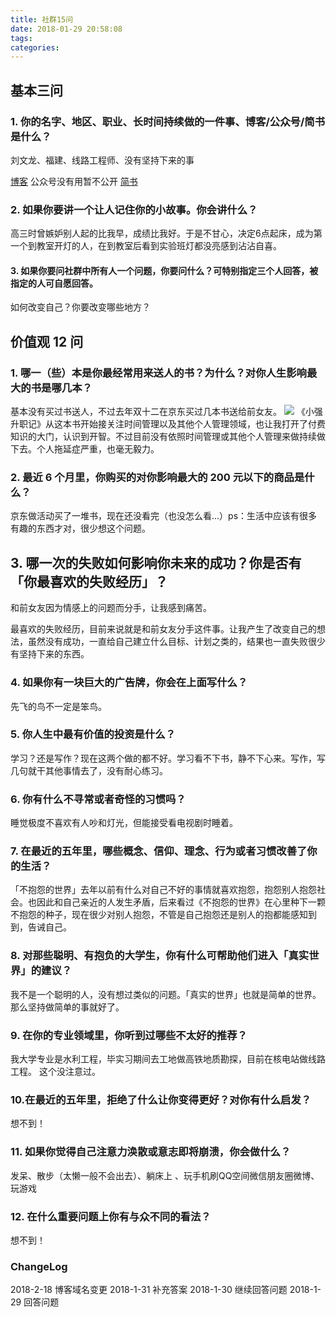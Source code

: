 ```yaml
---
title: 社群15问
date: 2018-01-29 20:58:08
tags:
categories:
---
```

## 基本三问
### 1. 你的名字、地区、职业、长时间持续做的一件事、博客/公众号/简书 是什么？
刘文龙、福建、线路工程师、没有坚持下来的事
<!-- more -->
[博客](http://blgo.syaoran.me/)
公众号没有用暂不公开
[简书](https://www.jianshu.com/u/f147b6fa559d)
### 2. 如果你要讲一个让人记住你的小故事。你会讲什么？
高三时曾嫉妒别人起的比我早，成绩比我好。于是不甘心，决定6点起床，成为第一个到教室开灯的人，在到教室后看到实验班灯都没亮感到沾沾自喜。
#### 3. 如果你要问社群中所有人一个问题，你要问什么？可特别指定三个人回答，被指定的人可自愿回答。
如何改变自己？你要改变哪些地方？
## 价值观 12 问
### 1. 哪一（些）本是你最经常用来送人的书？为什么？对你人生影响最大的书是哪几本？
基本没有买过书送人，不过去年双十二在京东买过几本书送给前女友。
![](https://blgo-1258469251.cos.ap-shanghai.myqcloud.com/20180129091721420.png)
《小强升职记》从这本书开始接关注时间管理以及其他个人管理领域，也让我打开了付费知识的大门，认识到开智。不过目前没有依照时间管理或其他个人管理来做持续做下去。个人拖延症严重，也毫无毅力。
### 2. 最近 6 个月里，你购买的对你影响最大的 200 元以下的商品是什么？
京东做活动买了一堆书，现在还没看完（也没怎么看...）ps：生活中应该有很多有趣的东西才对，很少想这个问题。
## 3. 哪一次的失败如何影响你未来的成功？你是否有「你最喜欢的失败经历」？
和前女友因为情感上的问题而分手，让我感到痛苦。

最喜欢的失败经历，目前来说就是和前女友分手这件事。让我产生了改变自己的想法，虽然没有成功，一直给自己建立什么目标、计划之类的，结果也一直失败很少有坚持下来的东西。

### 4. 如果你有一块巨大的广告牌，你会在上面写什么？
先飞的鸟不一定是笨鸟。
### 5. 你人生中最有价值的投资是什么？
学习？还是写作？现在这两个做的都不好。学习看不下书，静不下心来。写作，写几句就干其他事情去了，没有耐心练习。
### 6.  你有什么不寻常或者奇怪的习惯吗？
睡觉极度不喜欢有人吵和灯光，但能接受看电视剧时睡着。
### 7. 在最近的五年里，哪些概念、信仰、理念、行为或者习惯改善了你的生活？
「不抱怨的世界」去年以前有什么对自己不好的事情就喜欢抱怨，抱怨别人抱怨社会。也因此和自己亲近的人发生矛盾，后来看过《不抱怨的世界》在心里种下一颗不抱怨的种子，现在很少对别人抱怨，不管是自己抱怨还是别人的抱都能感知到到，告诫自己。
### 8. 对那些聪明、有抱负的大学生，你有什么可帮助他们进入「真实世界」的建议？
我不是一个聪明的人，没有想过类似的问题。「真实的世界」也就是简单的世界。那么坚持做简单的事就好了。
### 9. 在你的专业领域里，你听到过哪些不太好的推荐？
我大学专业是水利工程，毕实习期间去工地做高铁地质勘探，目前在核电站做线路工程。
这个没注意过。
### 10.在最近的五年里，拒绝了什么让你变得更好？对你有什么启发？
想不到！
### 11. 如果你觉得自己注意力涣散或意志即将崩溃，你会做什么？
发呆、散步（太懒一般不会出去）、躺床上 、玩手机刷QQ空间微信朋友圈微博、玩游戏
### 12. 在什么重要问题上你有与众不同的看法？
想不到！
### ChangeLog
2018-2-18 博客域名变更
2018-1-31 补充答案
2018-1-30 继续回答问题
2018-1-29 回答问题
